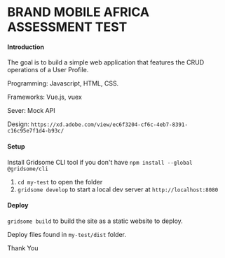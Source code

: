 # BRAND MOBILE AFRICA ASSESSMENT TEST

#### Introduction
The goal is to build a simple web application that features the CRUD operations of a User Profile.

Programming: Javascript, HTML, CSS.

Frameworks: Vue.js, vuex

Sever: Mock API

Design: `https://xd.adobe.com/view/ec6f3204-cf6c-4eb7-8391-c16c95e7f1d4-b93c/`

#### Setup
Install Gridsome CLI tool if you don't have `npm install --global @gridsome/cli`

1. `cd my-test` to open the folder
2. `gridsome develop` to start a local dev server at `http://localhost:8080`

#### Deploy
`gridsome build` to build the site as a static website to deploy.

Deploy files found in  `my-test/dist` folder.

Thank You

